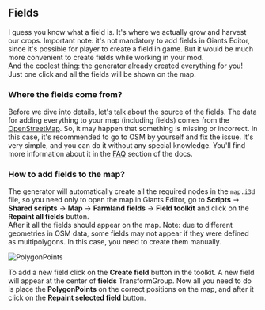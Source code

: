 ## Fields

I guess you know what a field is. It's where we actually grow and harvest our crops. Important note: it's not mandatory to add fields in Giants Editor, since it's possible for player to create a field in game. But it would be much more convenient to create fields while working in your mod.  
And the coolest thing: the generator already created everything for you! Just one click and all the fields will be shown on the map.

### Where the fields come from?

Before we dive into details, let's talk about the source of the fields. The data for adding everything to your map (including fields) comes from the [OpenStreetMap](https://www.openstreetmap.org/). So, it may happen that something is missing or incorrect. In this case, it's recommended to go to OSM by yourself and fix the issue. It's very simple, and you can do it without any special knowledge. You'll find more information about it in the [FAQ](https://github.com/iwatkot/maps4fs/blob/main/docs/FAQ.md) section of the docs.

### How to add fields to the map?
The generator will automatically create all the required nodes in the `map.i3d` file, so you need only to open the map in Giants Editor, go to **Scripts** -> **Shared scripts** -> **Map** -> **Farmland fields** -> **Field toolkit** and click on the **Repaint all fields** button.  
After it all the fields should appear on the map. Note: due to different geometries in OSM data, some fields may not appear if they were defined as multipolygons. In this case, you need to create them manually.  

![PolygonPoints](https://github.com/user-attachments/assets/ae49761d-aee5-4879-9531-b4522ac55cc2)

To add a new field click on the **Create field** button in the toolkit. A new field will appear at the center of **fields** TransformGroup. Now all you need to do is place the **PolygonPoints** on the correct positions on the map, and after it click on the **Repaint selected field** button.